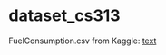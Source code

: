 # dataset_cs313

FuelConsumption.csv from Kaggle: [text](https://www.kaggle.com/datasets/krupadharamshi/fuelconsumption)
